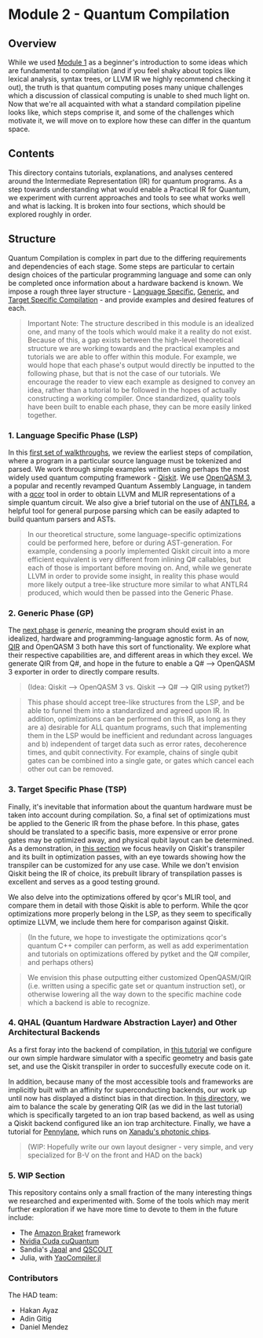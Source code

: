 # Module 2 - Quantum Compilation

## Overview

While we used [Module 1](../Module%201/) as a beginner's introduction to some ideas which are fundamental to compilation (and if you feel shaky about topics like lexical analysis, syntax trees, or LLVM IR we highly recommend checking it out), the truth is that quantum computing poses many unique challenges which a discussion of classical computing is unable to shed much light on. Now that we're all acquainted with what a standard compilation pipeline looks like, which steps comprise it, and some of the challenges which motivate it, we will move on to explore how these can differ in the quantum space.

## Contents

This directory contains tutorials, explanations, and analyses centered around the Intermediate Representation (IR) for quantum programs. As a step towards understanding what would enable a Practical IR for Quantum, we experiment with current approaches and tools to see what works well and what is lacking. It is broken into four sections, which should be explored roughly in order.

## Structure

Quantum Compilation is complex in part due to the differing requirements and dependencies of each stage. Some steps are particular to certain design choices of the particular programming language and some can only be completed once information about a hardware backend is known. We impose a rough three layer structure - [Language Specific](1_Language_Specific_Phase_(LSP)), [Generic](2_Generic_Phase_(GP)), and [Target Specific Compilation](3_Target_Specific_Phase_(TSP)) - and provide examples and desired features of each.

> Important Note: The structure described in this module is an idealized one, and many of the tools which would make it a reality do not exist. Because of this, a gap exists between the high-level theoretical structure we are working towards and the practical examples and tutorials we are able to offer within this module. For example, we would hope that each phase's output would directly be inputted to the following phase, but that is not the case of our tutorials. We encourage the reader to view each example as designed to convey an idea, rather than a tutorial to be followed in the hopes of actually constructing a working compiler. Once standardized, quality tools have been built to enable each phase, they can be more easily linked together.


### 1. Language Specific Phase (LSP)

In this [first set of walkthroughs](1_Language_Specific_Phase_(LSP)), we review the earliest steps of compilation, where a program in a particular source language must be tokenized and parsed. We work through simple examples written using perhaps the most widely used quantum computing framework - [Qiskit](https://qiskit.org/). We use [OpenQASM 3](https://github.com/openqasm/openqasm), a popular and recently revamped Quantum Assembly Language, in tandem with a [qcor](https://qcor.ornl.gov/) tool in order to obtain LLVM and MLIR representations of a simple quantum circuit. We also give a brief tutorial on the use of [ANTLR4](https://www.antlr.org/), a helpful tool for general purpose parsing which can be easily adapted to build quantum parsers and ASTs.

> In our theoretical structure, some language-specific optimizations could be performed here, before or during AST-generation. For example, condensing a poorly implemented Qiskit circuit into a more efficient equivalent is very different from inlining Q# callables, but each of those is important before moving on. And, while we generate LLVM in order to provide some insight, in reality this phase would more likely output a tree-like structure more similar to what ANTLR4 produced, which would then be passed into the Generic Phase.

### 2. Generic Phase (GP)

The [next phase](2_Generic_Phase_(GP)) is *generic*, meaning the program should exist in an idealized, hardware and programming-language agnostic form. As of now, [QIR](https://devblogs.microsoft.com/qsharp/introducing-quantum-intermediate-representation-qir/) and OpenQASM 3 both have this sort of functionality. We explore what their respective capabilities are, and different areas in which they excel. We generate QIR from Q#, and hope in the future to enable a Q# --> OpenQASM 3 exporter in order to directly compare results.

> (Idea: Qiskit --> OpenQASM 3 vs. Qiskit --> Q# --> QIR using pytket?)

> This phase should accept tree-like structures from the LSP, and be able to funnel them into a standardized and agreed upon IR. In addition, optimizations can be performed on this IR, as long as they are a) desirable for ALL quantum programs, such that implementing them in the LSP would be inefficient and redundant across languages and b) independent of target data such as error rates, decoherence times, and qubit connectivity. For example, chains of single qubit gates can be combined into a single gate, or gates which cancel each other out can be removed.

### 3. Target Specific Phase (TSP)

Finally, it's inevitable that information about the quantum hardware must be taken into account during compilation. So, a final set of optimizations must be applied to the Generic IR from the phase before. In this phase, gates should be translated to a specific basis, more expensive or error prone gates may be optimized away, and physical qubit layout can be determined. As a demonstration, in [this section](3_Target_Specific_Phase_(TSP)) we focus heavily on Qiskit's transpiler and its built in optimization passes, with an eye towards showing how the transpiler can be customized for any use case. While we don't envision Qiskit being the IR of choice, its prebuilt library of transpilation passes is excellent and serves as a good testing ground.

We also delve into the optimizations offered by qcor's MLIR tool, and compare them in detail with those Qiskit is able to perform. While the qcor optimizations more properly belong in the LSP, as they seem to specifically optimize LLVM, we include them here for comparison against Qiskit.

> (In the future, we hope to investigate the optimizations qcor's quantum C++ compiler can perform, as well as add experimentation and tutorials on optimizations offered by pytket and the Q# compiler, and perhaps others)

> We envision this phase outputting either customized OpenQASM/QIR (i.e. written using a specific gate set or quantum instruction set), or otherwise lowering all the way down to the specific machine code which a backend is able to recognize.


### 4. QHAL (Quantum Hardware Abstraction Layer) and Other Architectural Backends

As a first foray into the backend of compilation, in [this tutorial](4_QHAL_HAD_Backend) we configure our own simple hardware simulator with a specific geometry and basis gate set, and use the Qiskit transpiler in order to succesfully execute code on it.

In addition, because many of the most accessible tools and frameworks are implicitly built with an affinity for superconducting backends, our work up until now has displayed a distinct bias in that direction. In [this directory](4_QHAL_HAD_Backend/Other_Architectures/), we aim to balance the scale by generating QIR (as we did in the last tutorial) which is specifically targeted to an ion trap based backend, as well as using a Qiskit backend configured like an ion trap architecture. Finally, we have a tutorial for [Pennylane](https://pennylane.ai/), which runs on [Xanadu's photonic chips](https://xanadu.ai/photonics).

> (WIP: Hopefully write our own layout designer - very simple, and very specialized for B-V on the front and HAD on the back)

### 5. WIP Section

This repository contains only a small fraction of the many interesting things we researched and experimented with. Some of the tools which may merit further exploration if we have more time to devote to them in the future include:

+ The [Amazon Braket](https://aws.amazon.com/braket/) framework
+ [Nvidia Cuda cuQuantum](https://docs.nvidia.com/cuda/cuquantum/index.html)
+ Sandia's [Jaqal](https://www.sandia.gov/quantum/quantum-information-sciences/projects/qscout-jaqal/) and [QSCOUT](https://www.sandia.gov/quantum/quantum-information-sciences/projects/qscout/)
+ Julia, with [YaoCompiler.jl](https://docs.juliahub.com/YaoCompiler/sOP81/0.2.0/)

### Contributors

The HAD team:

+ Hakan Ayaz
+ Adin Gitig
+ Daniel Mendez
